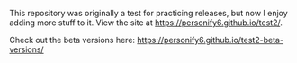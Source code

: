 This repository was originally a test for practicing releases, but now I enjoy adding more stuff to it. View the site at https://personify6.github.io/test2/.

Check out the beta versions here: https://personify6.github.io/test2-beta-versions/